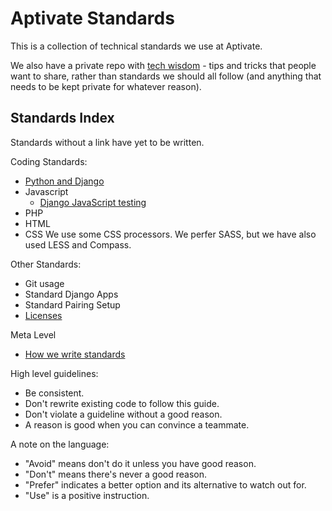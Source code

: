 Aptivate Standards
==================

This is a collection of technical standards we use at Aptivate.

We also have a private repo with [tech wisdom](https://github.com/aptivate/techwisdom) - tips and tricks that people want to share, rather than standards we should all follow (and anything that needs to be kept private for whatever reason).

Standards Index
---------------

Standards without a link have yet to be written.

Coding Standards:

* [Python and Django](/coding/python.md)
* Javascript
    * [Django JavaScript testing](/coding/js-testing.md)
* PHP
* HTML
* CSS
     We use some CSS processors. We perfer SASS, but we have also used LESS and Compass.

Other Standards:

* Git usage
* Standard Django Apps
* Standard Pairing Setup
* [Licenses](/other/licenses.md)

Meta Level

* [How we write standards](/meta/how.md)

High level guidelines:

* Be consistent.
* Don't rewrite existing code to follow this guide.
* Don't violate a guideline without a good reason.
* A reason is good when you can convince a teammate.

A note on the language:

* "Avoid" means don't do it unless you have good reason.
* "Don't" means there's never a good reason.
* "Prefer" indicates a better option and its alternative to watch out for.
* "Use" is a positive instruction.
